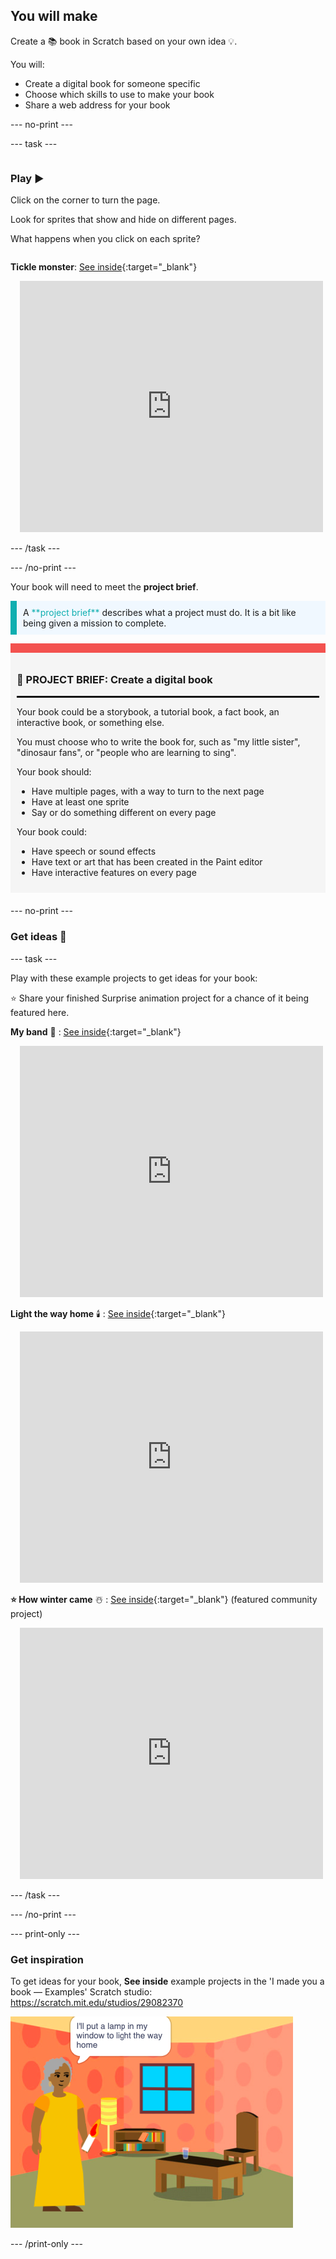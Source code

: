 ## You will make

Create a 📚 book in Scratch based on your own idea 💡. 

You will:

+ Create a digital book for someone specific
+ Choose which skills to use to make your book
+ Share a web address for your book

--- no-print ---

--- task ---

<div style="display: flex; flex-wrap: wrap">
<div style="flex-basis: 200px; flex-grow: 1">

### Play ▶️ 

Click on the corner to turn the page.

Look for sprites that show and hide on different pages.
  
What happens when you click on each sprite?

</div>
<div>
  
**Tickle monster**: [See inside](https://scratch.mit.edu/projects/500189097/editor){:target="_blank"}
<div class="scratch-preview" style="margin-left: 15px;">
  <iframe allowtransparency="true" width="485" height="402" src="https://scratch.mit.edu/projects/embed/500189097/?autostart=false" frameborder="0"></iframe>
</div>

</div>
</div>

--- /task ---

--- /no-print ---

Your book will need to meet the **project brief**.

<p style="border-left: solid; border-width:10px; border-color: #0faeb0; background-color: aliceblue; padding: 10px;">
A <span style="color: #0faeb0">**project brief**</span> describes what a project must do. It is a bit like being given a mission to complete.
</p>

<div style="border-top: 15px solid #f3524f; background-color: whitesmoke; margin-bottom: 20px; padding: 10px;">

### 🎯 PROJECT BRIEF: Create a **digital book**
<hr style="border-top: 2px solid black;">

Your book could be a storybook, a tutorial book, a fact book, an interactive book, or something else.

You must choose who to write the book for, such as "my little sister", "dinosaur fans", or "people who are learning to sing".  

Your book should:
+ Have multiple pages, with a way to turn to the next page
+ Have at least one sprite
+ Say or do something different on every page

Your book could:
+ Have speech or sound effects
+ Have text or art that has been created in the Paint editor
+ Have interactive features on every page
</div>

--- no-print ---

### Get ideas 💭

--- task ---

Play with these example projects to get ideas for your book:

⭐ Share your finished Surprise animation project for a chance of it being featured here.

**My band** 🎸 : [See inside](https://scratch.mit.edu/projects/724148783/editor){:target="_blank"}
<div class="scratch-preview" style="margin-left: 15px;">
  <iframe allowtransparency="true" width="485" height="402" src="https://scratch.mit.edu/projects/embed/724148783/?autostart=false" frameborder="0"></iframe>
</div>

**Light the way home** 🕯️ : [See inside](https://scratch.mit.edu/projects/499860786/editor){:target="_blank"}
<div class="scratch-preview" style="margin-left: 15px;">
  <iframe allowtransparency="true" width="485" height="402" src="https://scratch.mit.edu/projects/embed/499860786/?autostart=false" frameborder="0"></iframe>
</div>

**⭐ How winter came** ☃️ : [See inside](https://scratch.mit.edu/projects/707648744/editor){:target="_blank"} (featured community project)
<div class="scratch-preview" style="margin-left: 15px;">
  <iframe allowtransparency="true" width="485" height="402" src="https://scratch.mit.edu/projects/embed/707648744/?autostart=false" frameborder="0"></iframe>
</div>

--- /task ---

--- /no-print ---

--- print-only ---

### Get inspiration

To get ideas for your book, **See inside** example projects in the 'I made you a book — Examples' Scratch studio: 
https://scratch.mit.edu/studios/29082370

![The 'Light the way home' project.](images/showcase_static.png)

--- /print-only ---


